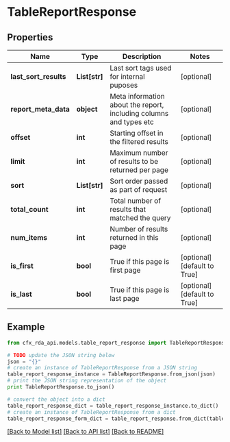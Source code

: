 # TableReportResponse


## Properties
Name | Type | Description | Notes
------------ | ------------- | ------------- | -------------
**last_sort_results** | **List[str]** | Last sort tags used for internal puposes | [optional] 
**report_meta_data** | **object** | Meta information about the report, including columns and types etc | [optional] 
**offset** | **int** | Starting offset in the filtered results | [optional] 
**limit** | **int** | Maximum number of results to be returned per page | [optional] 
**sort** | **List[str]** | Sort order passed as part of request | [optional] 
**total_count** | **int** | Total number of results that matched the query | [optional] 
**num_items** | **int** | Number of results returned in this page | [optional] 
**is_first** | **bool** | True if this page is first page | [optional] [default to True]
**is_last** | **bool** | True if this page is last page | [optional] [default to True]

## Example

```python
from cfx_rda_api.models.table_report_response import TableReportResponse

# TODO update the JSON string below
json = "{}"
# create an instance of TableReportResponse from a JSON string
table_report_response_instance = TableReportResponse.from_json(json)
# print the JSON string representation of the object
print TableReportResponse.to_json()

# convert the object into a dict
table_report_response_dict = table_report_response_instance.to_dict()
# create an instance of TableReportResponse from a dict
table_report_response_form_dict = table_report_response.from_dict(table_report_response_dict)
```
[[Back to Model list]](../README.md#documentation-for-models) [[Back to API list]](../README.md#documentation-for-api-endpoints) [[Back to README]](../README.md)


